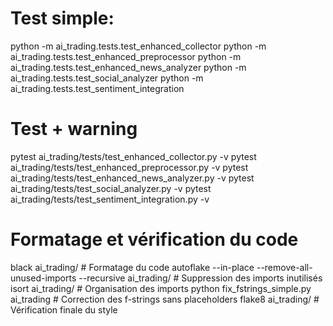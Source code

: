 # Test simple:

python -m ai_trading.tests.test_enhanced_collector
python -m ai_trading.tests.test_enhanced_preprocessor
python -m ai_trading.tests.test_enhanced_news_analyzer
python -m ai_trading.tests.test_social_analyzer
python -m ai_trading.tests.test_sentiment_integration


# Test + warning

pytest ai_trading/tests/test_enhanced_collector.py -v
pytest ai_trading/tests/test_enhanced_preprocessor.py -v
pytest ai_trading/tests/test_enhanced_news_analyzer.py -v
pytest ai_trading/tests/test_social_analyzer.py -v
pytest ai_trading/tests/test_sentiment_integration.py -v


# Formatage et vérification du code

black ai_trading/                                                # Formatage du code
autoflake --in-place --remove-all-unused-imports --recursive ai_trading/  # Suppression des imports inutilisés
isort ai_trading/                                               # Organisation des imports
python fix_fstrings_simple.py ai_trading                        # Correction des f-strings sans placeholders
flake8 ai_trading/                                              # Vérification finale du style
